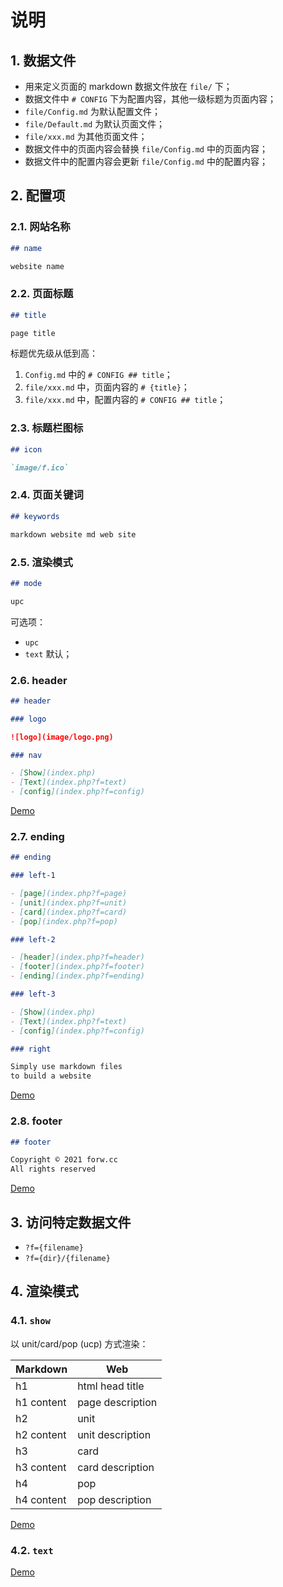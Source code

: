 # 说明

## 1. 数据文件

- 用来定义页面的 markdown 数据文件放在 `file/` 下；
- 数据文件中 `# CONFIG` 下为配置内容，其他一级标题为页面内容；
- `file/Config.md` 为默认配置文件；
- `file/Default.md` 为默认页面文件；
- `file/xxx.md` 为其他页面文件；
- 数据文件中的页面内容会替换 `file/Config.md` 中的页面内容；
- 数据文件中的配置内容会更新 `file/Config.md` 中的配置内容；

## 2. 配置项

### 2.1. 网站名称

```markdown
## name

website name
```

### 2.2. 页面标题

```markdown
## title

page title
```

标题优先级从低到高：

1. `Config.md` 中的 `# CONFIG ## title`；
1. `file/xxx.md` 中，页面内容的 `# {title}`；
1. `file/xxx.md` 中，配置内容的 `# CONFIG ## title`；

### 2.3. 标题栏图标

```markdown
## icon

`image/f.ico`
```

### 2.4. 页面关键词

```markdown
## keywords

markdown website md web site
```

### 2.5. 渲染模式

```markdown
## mode

upc
```

可选项：

- `upc`
- `text` 默认；

### 2.6. header

```markdown
## header

### logo

![logo](image/logo.png)

### nav

- [Show](index.php)
- [Text](index.php?f=text)
- [config](index.php?f=config)
```

[Demo](http://forw.cc/markdown-website/demo/?f=header)

### 2.7. ending

```markdown
## ending

### left-1

- [page](index.php?f=page)
- [unit](index.php?f=unit)
- [card](index.php?f=card)
- [pop](index.php?f=pop)

### left-2

- [header](index.php?f=header)
- [footer](index.php?f=footer)
- [ending](index.php?f=ending)

### left-3

- [Show](index.php)
- [Text](index.php?f=text)
- [config](index.php?f=config)

### right

Simply use markdown files  
to build a website
```

[Demo](http://forw.cc/markdown-website/demo/?f=ending)

### 2.8. footer

```markdown
## footer

Copyright © 2021 forw.cc  
All rights reserved
```

[Demo](http://forw.cc/markdown-website/demo/?f=footer)

## 3. 访问特定数据文件

- `?f={filename}`
- `?f={dir}/{filename}`

## 4. 渲染模式

### 4.1. `show` 

以 unit/card/pop (ucp) 方式渲染：  

| Markdown   | Web              |
| ---------- | ---------------- |
| h1         | html head title  |
| h1 content | page description |
| h2         | unit             |
| h2 content | unit description |
| h3         | card             |
| h3 content | card description |
| h4         | pop              |
| h4 content | pop description  |

[Demo](http://forw.cc/markdown-website/demo/)

### 4.2. `text`

[Demo](http://forw.cc/markdown-website/demo/?f=text)
